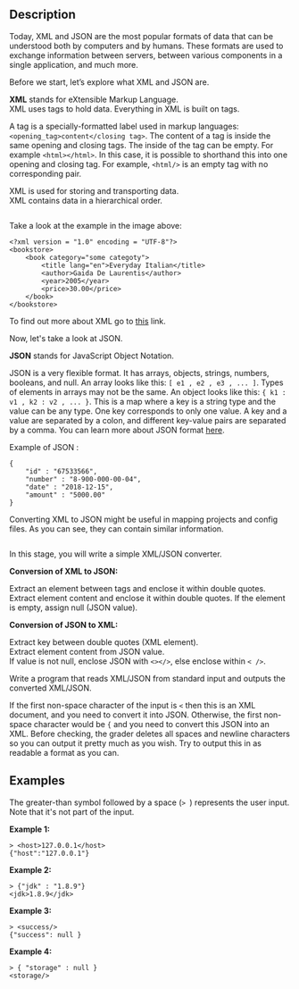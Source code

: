 <h2>Description</h2>

<p>Today, XML and JSON are the most popular formats of data that can be understood both by computers and by humans. These formats are used to exchange information between servers, between various components in a single application, and much more.</p>

<p>Before we start, let’s explore what XML and JSON are.</p>

<p><strong>XML</strong> stands for eXtensible Markup Language.<br>
XML uses tags to hold data. Everything in XML is built on tags.</p>

<p>A tag is a specially-formatted label used in markup languages: <code class="language-xml">&lt;opening_tag&gt;content&lt;/closing tag&gt;</code>. The content of a tag is inside the same opening and closing tags. The inside of the tag can be empty. For example <code class="language-xml">&lt;html&gt;&lt;/html&gt;</code>. In this case, it is possible to shorthand this into one opening and closing tag. For example, <code class="language-xml">&lt;html/&gt;</code> is an empty tag with no corresponding pair.</p>

<p>XML is used for storing and transporting data.<br>
XML contains data in a hierarchical order.</p>

<p><strong><img alt="" src="https://lh3.googleusercontent.com/5PTV0la6YAKsZr51mVJv2qqNx0BlgT64DEsW-8CUJXsf1nu0hsDUEJufR4y5VadNrXYqaNRqR30sxpYHXnmGwR2CDtGZtELxOZ1zaAEeDgl7hv-pOtUMiCD-OtRpKwE4TTAx54G4"></strong></p>

<p>Take a look at the example in the image above:</p>

<pre><code class="language-xml">&lt;?xml version = "1.0" encoding = "UTF-8"?&gt;
&lt;bookstore&gt;
    &lt;book category="some categoty"&gt;
        &lt;title lang="en"&gt;Everyday Italian&lt;/title&gt;
        &lt;author&gt;Gaida De Laurentis&lt;/author&gt;
        &lt;year&gt;2005&lt;/year&gt;
        &lt;price&gt;30.00&lt;/price&gt;
    &lt;/book&gt;
&lt;/bookstore&gt;</code></pre>

<p>To find out more about XML go to <a target="_blank" href="https://searchmicroservices.techtarget.com/definition/XML-Extensible-Markup-Language" rel="nofollow noopener noreferrer">this</a> link.</p>

<p>Now, let's take a look at JSON.</p>

<p><strong>JSON</strong> stands for JavaScript Object Notation.</p>

<p>JSON is a very flexible format. It has arrays, objects, strings, numbers, booleans, and null. An array looks like this: <code class="language-json">[ e1 , e2 , e3 , ... ]</code>. Types of elements in arrays may not be the same. An object looks like this: <code class="language-json">{ k1 : v1 , k2 : v2 , ... }</code>. This is a map where a key is a string type and the value can be any type. One key corresponds to only one value. A key and a value are separated by a colon, and different key-value pairs are separated by a comma. You can learn more about JSON format <a target="_blank" href="https://www.quackit.com/json/tutorial/what_is_json.cfm" rel="nofollow noopener noreferrer">here</a>.</p>

<p>Example of JSON :</p>

<pre><code class="language-json">{
    "id" : "67533566",
    "number" : "8-900-000-00-04",
    "date" : "2018-12-15",
    "amount" : "5000.00"
}</code></pre>

<p>Converting XML to JSON might be useful in mapping projects and config files. As you can see, they can contain similar information.</p>

<p><strong><img alt="" src="https://lh4.googleusercontent.com/KpfzgA_iCwZtf_2XdexwRyWkZoTl__8RWDQJRfRDS6QKyacFsbrSko46mKxj7qMosDhkxhQ0kdIGqwnGZpeJBzcKA6q0fhKEY_FhmVLxGQxTHH3nug2YKXIwy2Xht8eAXZkJDfls"></strong></p>

<p>In this stage, you will write a simple XML/JSON converter.</p>

<p><strong>Conversion of XML to JSON:</strong></p>

<p>Extract an element between tags and enclose it within double quotes.<br>
Extract element content and enclose it within double quotes. If the element is empty, assign null (JSON value).</p>

<p><strong>Conversion of JSON to XML:</strong></p>

<p>Extract key between double quotes (XML element).<br>
Extract element content from JSON value.<br>
If value is not null, enclose JSON with <code class="language-xml">&lt;&gt;&lt;/&gt;</code>, else enclose within <code class="language-xml">&lt; /&gt;</code>.</p>

<p>Write a program that reads XML/JSON from standard input and outputs the converted XML/JSON.</p>

<p>If the first non-space character of the input is <code class="language-xml">&lt;</code> then this is an XML document, and you need to convert it into JSON. Otherwise, the first non-space character would be <code class="language-xml">{</code> and you need to convert this JSON into an XML. Before checking, the grader deletes all spaces and newline characters so you can output it pretty much as you wish. Try to output this in as readable a format as you can.</p>

<h2>Examples</h2>

<p>The greater-than symbol followed by a space (<code class="language-xml">&gt; </code>) represents the user input. Note that it's not part of the input.</p>

<p><strong>Example 1:</strong></p>

<pre><code class="language-xml">&gt; &lt;host&gt;127.0.0.1&lt;/host&gt;
{"host":"127.0.0.1"}</code></pre>

<p><strong>Example 2:</strong></p>

<pre><code class="language-xml">&gt; {"jdk" : "1.8.9"}
&lt;jdk&gt;1.8.9&lt;/jdk&gt;</code></pre>

<p><strong>Example 3:</strong></p>

<pre><code class="language-xml">&gt; &lt;success/&gt;
{"success": null }</code></pre>

<p><strong>Example 4:</strong></p>

<pre><code class="language-xml">&gt; { "storage" : null }
&lt;storage/&gt;</code></pre>